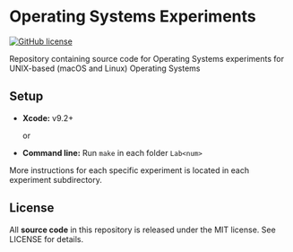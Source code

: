 # Operating Systems Experiments
[![GitHub license](https://img.shields.io/badge/license-MIT-blue.svg)](https://raw.githubusercontent.com/nextseto/Operating-Systems-Experiments/master/LICENSE)

Repository containing source code for Operating Systems experiments for UNIX-based (macOS and Linux) Operating Systems


## Setup

- **Xcode:** v9.2+

  or

- **Command line:** Run `make` in each folder `Lab<num>`

More instructions for each specific experiment is located in each experiment subdirectory.

## License

All **source code** in this repository is released under the MIT license. See LICENSE for details.
